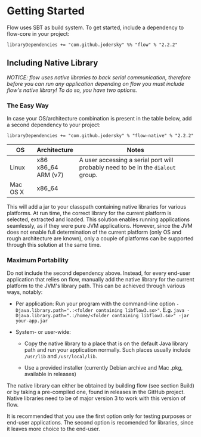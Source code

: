 # Getting Started
Flow uses SBT as build system. To get started, include a dependency to flow-core in your project:

    libraryDependencies += "com.github.jodersky" %% "flow" % "2.2.2"

## Including Native Library
*NOTICE: flow uses native libraries to back serial communication, therefore before you can run any application depending on flow you must include flow's native library! To do so, you have two options.*

### The Easy Way
In case your OS/architecture combination is present in the table below, add a second dependency to your project:

    libraryDependencies += "com.github.jodersky" % "flow-native" % "2.2.2"

| OS                | Architecture                | Notes                                                                           |
|-------------------|-----------------------------|---------------------------------------------------------------------------------|
| Linux             | x86<br/>x86_64<br/>ARM (v7) | A user accessing a serial port will probably need to be in the `dialout` group. |
| Mac OS X          | x86_64                      |                                                                                 |

This will add a jar to your classpath containing native libraries for various platforms. At run time, the correct library for the current platform is selected, extracted and loaded. This solution enables running applications seamlessly, as if they were pure JVM applications.
However, since the JVM does not enable full determination of the current platform (only OS and rough architecture are known), only a couple of platforms can be supported through this solution at the same time.

### Maximum Portability
Do not include the second dependency above. Instead, for every end-user application that relies on flow, manually add the native library for the current platform to the JVM's library path. This can be achieved through various ways, notably:

- Per application:
  Run your program with the command-line option ```-Djava.library.path=".:<folder containing libflow3.so>"```. E.g. ```java -Djava.library.path=".:/home/<folder containing libflow3.so>" -jar your-app.jar```

- System- or user-wide:

	- Copy the native library to a place that is on the default Java library path and run your application normally. Such places usually include `/usr/lib` and `/usr/local/lib`.

	- Use a provided installer (currently Debian archive and Mac .pkg, available in releases)

The native library can either be obtained by building flow (see section Build) or by taking a pre-compiled one, found in releases in the GitHub project. Native libraries need to be of major version 3 to work with this version of flow.


It is recommended that you use the first option only for testing purposes or end-user applications. The second option is recomended for libraries, since it leaves more choice to the end-user.
